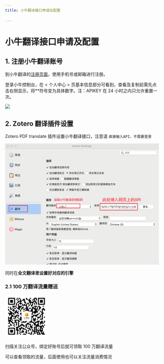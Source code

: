 ```yaml
---
title: 小牛翻译接口申请及配置

---
```


# 小牛翻译接口申请及配置

## 1. 注册小牛翻译账号

到小牛翻译的[注册页面](https://niutrans.com/register)，使用手机号或邮箱进行注册。

登录小牛控制台，在 < 个人中心 > 页基本信息部分可看到，查看及复制前需先点击右侧显示，将**符号变为具体数字。注：APIKEY 在 24 小时之内只允许重置一次。

![](../../../assets/images/zotero-plugin-translate/小牛翻译接口申请及配置-1.bmp)

## 2. Zotero 翻译插件设置

Zotero PDF translate 插件设置小牛翻译接口，注意请 `直接输入API，不需要登录`

![](../../../assets/images/zotero-plugin-translate/小牛翻译接口申请及配置-2.png)

同时在**全文翻译里设置好对应的引擎**

### 2.1 100 万翻译流量赠送

![](../../../assets/images/zotero-plugin-translate/小牛翻译接口申请及配置-3.png)

扫描关注公众号，绑定好账号后就可领取 100 万翻译流量

可以查看领取的流量，后面使用也可以关注流量消费情况
